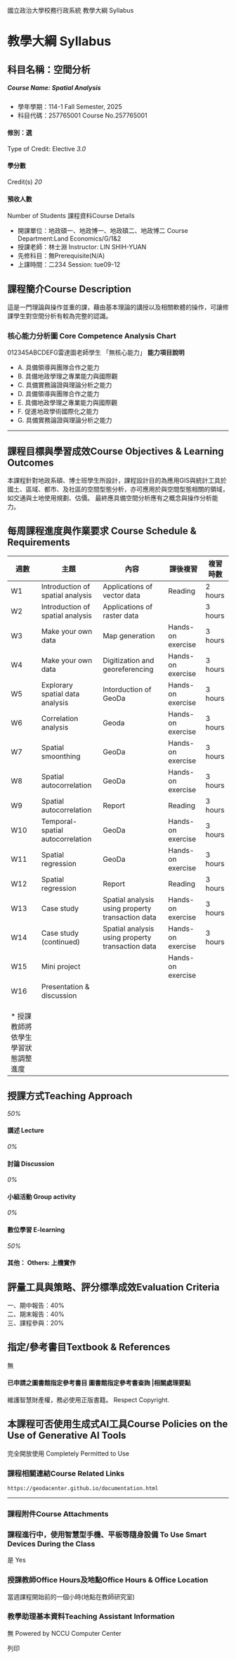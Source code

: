 國立政治大學校務行政系統 教學大綱 Syllabus
# 教學大綱 Syllabus
##  科目名稱：空間分析 
#####  Course Name: Spatial Analysis
  * 學年學期：114-1 Fall Semester, 2025 
  * 科目代碼：257765001 Course No.257765001


#### 修別：選
Type of Credit: Elective 
_3.0_
#### 學分數
Credit(s)
_20_
#### 預收人數
Number of Students
課程資料Course Details
  * 開課單位：地政碩一、地政博一、地政碩二、地政博二 Course Department:Land Economics/G/1&2 
  * 授課老師：林士淵 Instructor: LIN SHIH-YUAN 
  * 先修科目：無Prerequisite(N/A)
  * 上課時間：二234 Session: tue09-12


##  課程簡介Course Description
這是一門理論與操作並重的課，藉由基本理論的講授以及相關軟體的操作，可讓修課學生對空間分析有較為完整的認識。
###  核心能力分析圖 Core Competence Analysis Chart
012345ABCDEFG雷達圖老師學生
「無核心能力」 
**能力項目說明**
  * A. 具備領導與團隊合作之能力
  * B. 具備地政學理之專業能力與國際觀
  * C. 具備實務論證與理論分析之能力
  * D. 具備領導與團隊合作之能力
  * E. 具備地政學理之專業能力與國際觀
  * F. 促進地政學術國際化之能力
  * G. 具備實務論證與理論分析之能力


* * *
##  課程目標與學習成效Course Objectives & Learning Outcomes 
本課程針對地政系碩、博士班學生所設計，課程設計目的為應用GIS與統計工具於國土、區域、都市、及社區的空間型態分析，亦可應用於與空間型態相關的領域，如交通與土地使用規劃、估價。
最終應具備空間分析應有之概念與操作分析能力。
##  每周課程進度與作業要求 Course Schedule & Requirements
週數 | 主題 | 內容 | 課後複習 | 複習時數  
---|---|---|---|---  
W1 | Introduction of spatial analysis |  Applications of vector data  |  Reading  |  2 hours   
W2 | Introduction of spatial analysis |  Applications of raster data  |  |  3 hours  
W3  | Make your own data |  Map generation  |  Hands-on exercise  |  3 hours  
W4  | Make your own data |  Digitization and georeferencing  |  Hands-on exercise  |  3 hours  
W5 | Explorary spatial data analysis |  Intorduction of GeoDa  |  Hands-on exercise  |  3 hours  
W6 | Correlation analysis |  Geoda  |  Hands-on exercise  |  3 hours  
W7 | Spatial smoonthing |  GeoDa  |  Hands-on exercise  |  3 hours  
W8 | Spatial autocorrelation |  GeoDa  |  Hands-on exercise  |  3 hours  
W9  | Spatial autocorrelation |  Report  |  Reading  |  3 hours  
W10 | Temporal-spatial autocorrelation |  GeoDa  |  Hands-on exercise  |  3 hours  
W11 | Spatial regression  |  GeoDa  |  Hands-on exercise  |  3 hours  
W12 | Spatial regression  |  Report  |  Reading  |  3 hours  
W13 | Case study |  Spatial analysis using property transaction data  |  Hands-on exercise  |  3 hours   
W14 | Case study (continued) |  Spatial analysis using property transaction data  |  Hands-on exercise  |  3 hours   
W15 | Mini project |  |  Hands-on exercise  |   
W16 | Presentation & discussion |  |  |   
|  |  |  |   
|  |  |  |   
|  |  |  |   
* 授課教師將依學生學習狀態調整進度 |  |  |   
##  授課方式Teaching Approach
_50%_
####  講述 Lecture
_0%_
####  討論 Discussion
_0%_
####  小組活動 Group activity
_0%_
####  數位學習 E-learning
_50%_
####  其他： Others: 上機實作 
##  評量工具與策略、評分標準成效Evaluation Criteria
一、期中報告：40%   
二、期末報告：40%   
三、課程參與：20%
##  指定/參考書目Textbook & References
無
####  已申請之圖書館指定參考書目  圖書館指定參考書查詢 |相關處理要點
維護智慧財產權，務必使用正版書籍。 Respect Copyright.
##  本課程可否使用生成式AI工具Course Policies on the Use of Generative AI Tools
完全開放使用 Completely Permitted to Use
###  課程相關連結Course Related Links
```
https://geodacenter.github.io/documentation.html
```

* * *
###  課程附件Course Attachments
###  課程進行中，使用智慧型手機、平板等隨身設備 To Use Smart Devices During the Class
是  Yes
###  授課教師Office Hours及地點Office Hours & Office Location
當週課程開始前的一個小時(地點在教師研究室)
###  教學助理基本資料Teaching Assistant Information
無
Powered by NCCU Computer Center
  
列印
